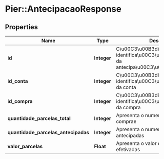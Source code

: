 # Pier::AntecipacaoResponse

## Properties
Name | Type | Description | Notes
------------ | ------------- | ------------- | -------------
**id** | **Integer** | C\u00C3\u00B3digo de identifica\u00C3\u00A7\u00C3\u00A3o da antecipa\u00C3\u00A7\u00C3\u00A3o | [optional] 
**id_conta** | **Integer** | C\u00C3\u00B3digo de identifica\u00C3\u00A7\u00C3\u00A3o da conta | [optional] 
**id_compra** | **Integer** | C\u00C3\u00B3digo de identifica\u00C3\u00A7\u00C3\u00A3o da compra | [optional] 
**quantidade_parcelas_total** | **Integer** | Apresenta o numero total de parcelas da comprae | [optional] 
**quantidade_parcelas_antecipadas** | **Integer** | Apresenta o numero de parcelas antecipadas | [optional] 
**valor_parcelas** | **Float** | Apresenta o valor das parcelas efetivadas | [optional] 



